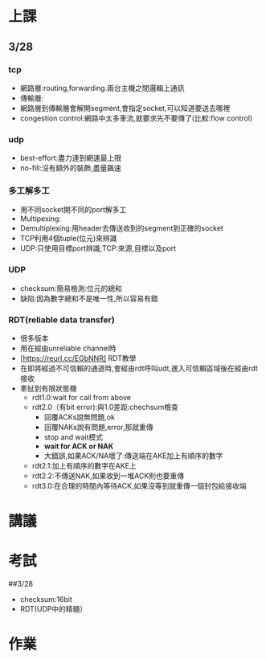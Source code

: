# 上課
## 3/28
### tcp
* 網路層:routing,forwarding.兩台主機之間邏輯上通訊
* 傳輸層:
* 網路層到傳輸層會解開segment,會指定socket,可以知道要送去哪裡
* congestion control:網路中太多車流,就要求先不要傳了(比較:flow control)
### udp
* best-effort:盡力達到網速最上限
* no-fill:沒有額外的裝飾,盡量飆速
### 多工解多工
* 用不同socket開不同的port解多工
* Multipexing:
* Demultiplexing:用header去傳送收到的segment到正確的socket 
* TCP利用4個tuple(位元)來辨識
* UDP:只使用目標port辨識;TCP:來源,目標以及port
### UDP
* checksum:簡易檢測:位元的總和
* 缺陷:因為數字總和不是唯一性,所以容易有錯
### RDT(reliable data transfer)
* 很多版本
* 用在經由unreliable channel時
* [https://reurl.cc/EGbNNR] RDT教學
* 在即將經過不可信賴的通道時,會經由rdt呼叫udt,進入可信賴區域後在經由rdt接收
* 牽扯到有限狀態機
	* rdt1.0:wait for call from above
	* rdt2.0（有bit error):與1.0差距:chechsum檢查
		* 回覆ACKs說無問題,ok
		* 回覆NAKs說有問題,error,那就重傳
		* stop and wait模式
		* **wait for ACK or NAK**
		* 大錯誤,如果ACK/NA壞了:傳送端在AKE加上有順序的數字	 
	* rdt2.1:加上有順序的數字在AKE上	
	* rdt2.2:不傳送NAK,如果收到一堆ACK則也要重傳
	* rdt3.0:在合理的時間內等待ACK,如果沒等到就重傳一個封包給接收端

# 講議
# 考試
##3/28
* checksum:16bit
* RDT(UDP中的精髓）
# 作業
